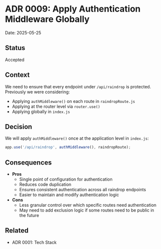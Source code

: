 # ADR 0009: Apply Authentication Middleware Globally

Date: 2025-05-25

## Status
Accepted

## Context
We need to ensure that every endpoint under `/api/raindrop` is protected.  
Previously we were considering:
- Applying `authMiddleware()` on each route in `raindropRoute.js`
- Applying at the router level via `router.use()`
- Applying globally in `index.js`

## Decision
We will apply `authMiddleware()` once at the application level in `index.js`:
```js
app.use('/api/raindrop', authMiddleware(), raindropRoute);
```

## Consequences
- **Pros**
  - Single point of configuration for authentication
  - Reduces code duplication
  - Ensures consistent authentication across all raindrop endpoints
  - Easier to maintain and modify authentication logic
- **Cons**
  - Less granular control over which specific routes need authentication
  - May need to add exclusion logic if some routes need to be public in the future

## Related
- ADR 0001: Tech Stack
